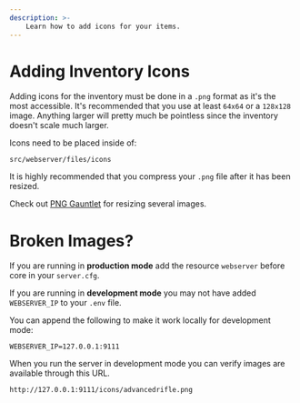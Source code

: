 ```yaml
---
description: >-
    Learn how to add icons for your items.
---
```


# Adding Inventory Icons

Adding icons for the inventory must be done in a `.png` format as it's the most accessible. It's recommended that you use at least `64x64` or a `128x128` image. Anything larger will pretty much be pointless since the inventory doesn't scale much larger.

Icons need to be placed inside of:

```
src/webserver/files/icons
```

It is highly recommended that you compress your `.png` file after it has been resized.

Check out [PNG Gauntlet](https://pnggauntlet.com/) for resizing several images.

# Broken Images?

If you are running in **production mode** add the resource `webserver` before core in your `server.cfg`.

If you are running in **development mode** you may not have added `WEBSERVER_IP` to your `.env` file.

You can append the following to make it work locally for development mode:

```
WEBSERVER_IP=127.0.0.1:9111
```

When you run the server in development mode you can verify images are available through this URL.

```
http://127.0.0.1:9111/icons/advancedrifle.png
```
